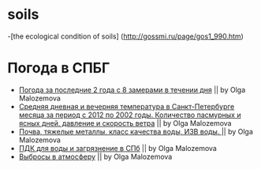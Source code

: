 soils
=========

-[the ecological condition of soils] (http://gossmi.ru/page/gos1_990.htm)


Погода в СПБГ
=============

- [Погода за последние 2 года с 8 замерами в течении дня](http://www.eurometeo.ru/russia/sankt-peterburg/archive/201302/ ) || by Olga Malozemova
- [Средняя дневная и вечерняя температура в Санкт-Петербурге месяца за период с 2012 по 2002 годы. Количество пасмурных и ясных дней, давление и скорость ветра](http://www.eurometeo.ru/russia/sankt-peterburg/archive/201302/) || by Olga Malozemova
- [Почва, тяжелые металлы, класс качества воды, ИЗВ воды. ](http://www.infoeco.ru/index.php?id=55) || by Olga Malozemova
- [ПДК для воды и загрязнение в СПб](http://bluefilters.ucoz.ru/index/voda_v_sankt_peterburge/0-7 ) || by Olga Malozemova
- [Выбросы в атмосферу](http://www.ecounion.ru/ru/site.php?blockType=253) || by Olga Malozemova

